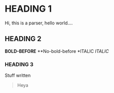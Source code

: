 # HEADING 1

Hi, this is a parser, hello world....

## HEADING 2

**BOLD-BEFORE**  **No-bold-before *ITALIC _ITALIC_

### HEADING 3

Stuff written

> Heya
